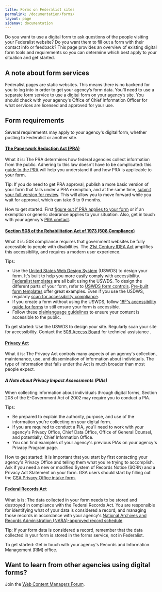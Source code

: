 ```yaml
---
title: Forms on Federalist sites
permalink: /documentation/forms/
layout: page
sidenav: documentation
---
```

Do you want to use a digital form to ask questions of the people visiting your Federalist website? Do you want them to fill out a form with their contact info or feedback? This page provides an overview of existing digital form tools and requirements so you can determine which best apply to your situation and get started.


## A note about form services
Federalist pages are static websites. This means there is no backend for you to log into in order to get your agency’s form data. You’ll need to use a separate form service to use a digital form on your agency’s site. You should check with your agency's Office of Chief Information Officer for what services are licensed and approved for your use.


## Form requirements
Several requirements may apply to your agency's digital form, whether posting to Federalist or another site.

#### [The Paperwork Reduction Act (PRA)](https://digital.gov/resources/paperwork-reduction-act-44-u-s-c-3501-et-seq/)
What it is: The PRA determines how federal agencies collect information from the public. Adhering to this law doesn't have to be complicated: this [guide to the PRA](https://pra.digital.gov/) will help you understand if and how PRA is applicable to your form.

Tip: If you do need to get PRA approval, publish a more basic version of your form that falls under a PRA exemption, and at the same time, [submit your full version for review](https://pra.digital.gov/clearance-process/). This will allow you to move forward while you wait for approval, which can take 6 to 9 months.

How to get started: First [figure out if PRA applies to your form](https://pra.digital.gov/do-i-need-clearance/) or if an exemption or generic clearance applies to your situation. Also, get in touch with your agency's [PRA contact](https://pra.digital.gov/contact/).

#### [Section 508 of the Rehabilitation Act of 1973 (508 Compliance)](https://www.section508.gov/manage/laws-and-policies)
What it is: 508 compliance requires that government websites be fully accessible to people with disabilities. The [21st Century IDEA Act](https://www.congress.gov/bill/115th-congress/house-bill/5759/text) amplifies this accessibility, and requires a modern user experience.

Tips:
- Use the [United States Web Design System](https://designsystem.digital.gov/) (USWDS) to design your form. It's built to help you more easily comply with accessibility. [Federalist templates](https://federalist.18f.gov/documentation/templates/) are all built using the USWDS. To design the different parts of your form, refer to [USWDS form controls](https://designsystem.digital.gov/components/form-controls/). [Pre-built form templates](https://designsystem.digital.gov/components/form-templates/) offer great examples. Even if you use the USDWS, regularly [scan for accessibility compliance](https://accessibility.18f.gov/tools/).
- If you create a form without using the USWDS, follow [18F's accessibility guide for forms](https://accessibility.18f.gov/forms/) to still ensure your form is accessible.
- Follow these [plainlanguage guidelines](https://plainlanguage.gov/guidelines/) to ensure your content is accessible to the public.

To get started: Use the USWDS to design your site. Regularly scan your site for accessibility. Contact the [508 Access Board](https://www.access-board.gov/guidelines-and-standards/communications-and-it/about-the-section-508-standards/section-508-standards) for technical assistance . 

#### [Privacy Act](https://www.archives.gov/about/laws/privacy-act-1974.html)
What it is: The Privacy Act controls many aspects of an agency's collection, maintenance, use, and dissemination of information about individuals. The type of information that falls under the Act is much broader than most people expect.

##### A Note about Privacy Impact Assessments (PIAs)
When collecting information about individuals through digital forms, Section 208 of the E-Government Act of 2002 may require you to conduct a PIA.

Tips:
- Be prepared to explain the authority, purpose, and use of the information you're collecting on your digital form.
- If you are required to conduct a PIA, you'll need to work with your agency's Privacy Office, Chief Data Office, Office of General Counsel, and potentially, Chief Information Office.
- You can find examples of your agency's previous PIAs on your agency's Privacy Program page.

How to get started: It is important that you start by first contacting your agency's Privacy Office and telling them what you're trying to accomplish. Ask if you need a new or modified System of Records Notice (SORN) and a Privacy Act Statement on your form. GSA users should start by filling out the [GSA Privacy Office intake form](https://docs.google.com/forms/d/1fYME9MzhfAYuRiONJEsf1EFS9cmg03jODFq2Y9hkEgs/viewform?edit_requested=true).

#### [Federal Records Act](https://www.archives.gov/about/laws/fed-agencies.html)
What is is: The data collected in your form needs to be stored and destroyed in compliance with the Federal Records Act. You are responsible for identifying what of your data is considered a record, and managing those records in accordance with your agency's [National Archives and Records Administration (NARA)-approved record schedule](https://www.archives.gov/about/laws/fed-agencies.html).

Tip: If your form data is considered a record, remember that the data collected in your form is stored in the forms service, not in Federalist.

To get started: Get in touch with your agency's Records and Information Management (RIM) office.

## Want to learn from other agencies using digital forms?
Join the [Web Content Managers Forum](https://digital.gov/communities/web-content-managers/).
